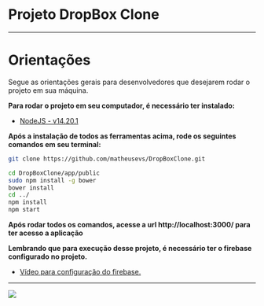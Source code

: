 # Projeto DropBox Clone

---

# Orientações

Segue as orientações gerais para desenvolvedores que desejarem rodar o projeto em sua máquina.

**Para rodar o projeto em seu computador, é necessário ter instalado:**

- <a href="https://nodejs.org/en/">NodeJS - v14.20.1</a>

**Após a instalação de todos as ferramentas acima, rode os seguintes comandos em seu terminal:**

```bash
git clone https://github.com/matheusevs/DropBoxClone.git

cd DropBoxClone/app/public
sudo npm install -g bower
bower install
cd ../
npm install
npm start
```

**Após rodar todos os comandos, acesse a url http://localhost:3000/ para ter acesso a aplicação**

**Lembrando que para execução desse projeto, é necessário ter o firebase configurado no projeto.**

- <a href="https://www.youtube.com/watch?v=xJ6tEOcOBhY">Vídeo para configuração do firebase.</a>

---

<img src="gif.gif">

##
